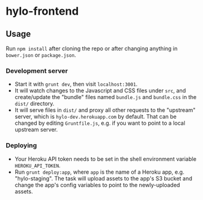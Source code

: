hylo-frontend
=============

## Usage

Run `npm install` after cloning the repo or after changing anything in `bower.json` or `package.json`.

### Development server

* Start it with `grunt dev`, then visit `localhost:3001`.
* It will watch changes to the Javascript and CSS files under `src`, and create/update the "bundle" files named `bundle.js` and `bundle.css` in the `dist/` directory.
* It will serve files in `dist/` and proxy all other requests to the "upstream" server, which is `hylo-dev.herokuapp.com` by default. That can be changed by editing `Gruntfile.js`, e.g. if you want to point to a local upstream server.

### Deploying

* Your Heroku API token needs to be set in the shell environment variable `HEROKU_API_TOKEN`. 
* Run `grunt deploy:app`, where `app` is the name of a Heroku app, e.g. "hylo-staging". The task will upload assets to the app's S3 bucket and change the app's config variables to point to the newly-uploaded assets.
